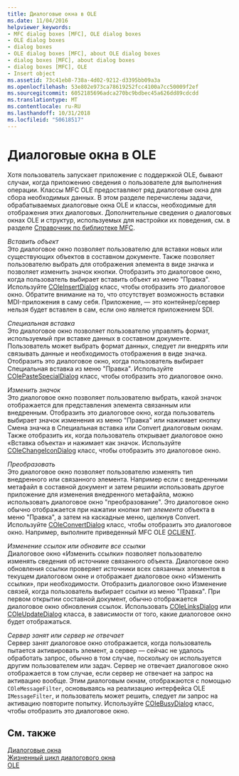 ```yaml
---
title: Диалоговые окна в OLE
ms.date: 11/04/2016
helpviewer_keywords:
- MFC dialog boxes [MFC], OLE dialog boxes
- OLE dialog boxes
- dialog boxes
- OLE dialog boxes [MFC], about OLE dialog boxes
- dialog boxes [MFC], about dialog boxes
- dialog boxes [MFC], OLE
- Insert object
ms.assetid: 73c41eb8-738a-4d02-9212-d3395bb09a3a
ms.openlocfilehash: 53e802e973ca78619252fcc4100a7cc50009f2ef
ms.sourcegitcommit: 6052185696adca270bc9bdbec45a626dd89cdcdd
ms.translationtype: MT
ms.contentlocale: ru-RU
ms.lasthandoff: 10/31/2018
ms.locfileid: "50618517"
---
```

# <a name="dialog-boxes-in-ole"></a>Диалоговые окна в OLE

Хотя пользователь запускает приложение с поддержкой OLE, бывают случаи, когда приложению сведения о пользователе для выполнения операции. Классы MFC OLE предоставляют ряд диалоговые окна для сбора необходимых данных. В этом разделе перечислены задачи, обрабатываемых диалоговые окна OLE и классы, необходимые для отображения этих диалоговых. Дополнительные сведения о диалоговых окнах OLE и структур, используемых для настройки их поведения, см. в разделе [Справочник по библиотеке MFC](../mfc/mfc-desktop-applications.md).

*Вставить объект*<br/>
Это диалоговое окно позволяет пользователю для вставки новых или существующих объектов в составном документе. Также позволяет пользователю выбрать для отображения элемента в виде значка и позволяет изменить значок кнопки. Отобразить это диалоговое окно, когда пользователь выбирает вставить объект из меню "Правка". Используйте [COleInsertDialog](../mfc/reference/coleinsertdialog-class.md) класс, чтобы отобразить это диалоговое окно. Обратите внимание на то, что отсутствует возможность вставки MDI-приложения в саму себя. Приложение, — это контейнер/сервер нельзя будет вставлен в сам, если оно является приложением SDI.

*Специальная вставка*<br/>
Это диалоговое окно позволяет пользователю управлять формат, используемый при вставке данных в составном документе. Пользователь может выбрать формат данных, следует ли внедрять или связывать данные и необходимость отображения в виде значка. Отобразить это диалоговое окно, когда пользователь выбирает Специальная вставка из меню "Правка". Используйте [COlePasteSpecialDialog](../mfc/reference/colepastespecialdialog-class.md) класс, чтобы отобразить это диалоговое окно.

*Изменить значок*<br/>
Это диалоговое окно позволяет пользователю выбрать, какой значок отображается для представления элемента связанным или внедренным. Отобразить это диалоговое окно, когда пользователь выбирает значок изменения из меню "Правка" или нажимает кнопку Смена значка в Специальная вставка или Convert диалоговым окнам. Также отобразить их, когда пользователь открывает диалоговое окно «Вставка объекта» и нажимает как значок. Используйте [COleChangeIconDialog](../mfc/reference/colechangeicondialog-class.md) класс, чтобы отобразить это диалоговое окно.

*Преобразовать*<br/>
Это диалоговое окно позволяет пользователю изменять тип внедренного или связанного элемента. Например если с внедренными метафайл в составной документ и затем решили использовать другое приложение для изменения внедренного метафайла, можно использовать диалоговое окно "преобразование". Это диалоговое окно обычно отображается при нажатии кнопки *тип элемента* объекта в меню "Правка", а затем на каскадные меню, щелкнув Convert. Используйте [COleConvertDialog](../mfc/reference/coleconvertdialog-class.md) класс, чтобы отобразить это диалоговое окно. Например, выполните приведенный MFC OLE [OCLIENT](../visual-cpp-samples.md).

*Изменение ссылок или обновите все ссылки*<br/>
Диалоговое окно «Изменить ссылки» позволяет пользователю изменять сведения об источнике связанного объекта. Диалоговое окно обновления ссылки проверяет источники всех связанных элементов в текущем диалоговом окне и отображает диалоговое окно «Изменить ссылки», при необходимости. Отобразить диалоговое окно Изменение связей, когда пользователь выбирает ссылки из меню "Правка". При первом открытии составной документ, обычно отображается диалоговое окно обновления ссылок. Использовать [COleLinksDialog](../mfc/reference/colelinksdialog-class.md) или [COleUpdateDialog](../mfc/reference/coleupdatedialog-class.md) класса, в зависимости от того, какие диалоговое окно будет отображаться.

*Сервер занят или сервер не отвечает*<br/>
Сервер занят диалоговое окно отображается, когда пользователь пытается активировать элемент, а сервер — сейчас не удалось обработать запрос, обычно в том случае, поскольку он используется другим пользователем или задач. Сервер не отвечает диалоговое окно отображается в том случае, если сервер не отвечает на запрос на активацию вообще. Этим диалоговым окнам, отображаются с помощью `COleMessageFilter`, основываясь на реализацию интерфейса OLE `IMessageFilter`, и пользователь может решить, следует ли запрос на активацию повторите попытку. Используйте [COleBusyDialog](../mfc/reference/colebusydialog-class.md) класс, чтобы отобразить это диалоговое окно.

## <a name="see-also"></a>См. также

[Диалоговые окна](../mfc/dialog-boxes.md)<br/>
[Жизненный цикл диалогового окна](../mfc/life-cycle-of-a-dialog-box.md)<br/>
[OLE](../mfc/ole-in-mfc.md)

